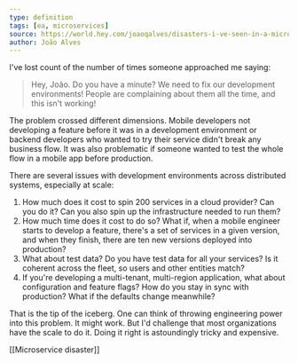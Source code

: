 ```yaml
---
type: definition
tags: [ea, microservices]
source: https://world.hey.com/joaoqalves/disasters-i-ve-seen-in-a-microservices-world-a9137a51
author: João Alves
---
```

I've lost count of the number of times someone approached me saying:    

> Hey, João. Do you have a minute? We need to fix our development environments! People are complaining about them all the time, and this isn't working!

The problem crossed different dimensions. Mobile developers not developing a feature before it was in a development environment or backend developers who wanted to try their service didn't break any business flow. It was also problematic if someone wanted to test the whole flow in a mobile app before production. 

There are several issues with development environments across distributed systems, especially at scale:

1.  How much does it cost to spin 200 services in a cloud provider? Can you do it? Can you also spin up the infrastructure needed to run them?
2.  How much time does it cost to do so? What if, when a mobile engineer starts to develop a feature, there's a set of services in a given version, and when they finish, there are ten new versions deployed into production?
3.  What about test data? Do you have test data for all your services? Is it coherent across the fleet, so users and other entities match?
4.  If you're developing a multi-tenant, multi-region application, what about configuration and feature flags? How do you stay in sync with production? What if the defaults change meanwhile?

That is the tip of the iceberg. One can think of throwing engineering power into this problem. It might work. But I'd challenge that most organizations have the scale to do it. Doing it right is astoundingly tricky and expensive.

[[Microservice disaster]]
